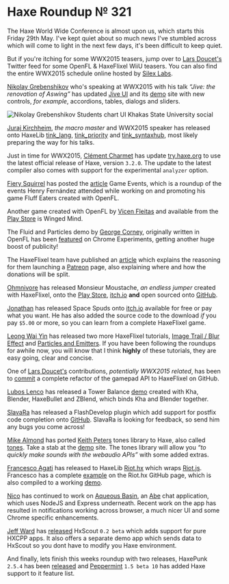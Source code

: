 [_template]: ../templates/roundup.html
[date]: / "2015-05-22 17:15:00"
[modified]: / "2015-05-28 14:15:00"
[published]: / "2015-05-28 14:15:00"
[“”]: a ""
# Haxe Roundup № 321

The Haxe World Wide Conference is almost upon us, which starts this Friday 29th May.
I've kept quiet about so much news I've stumbled across which will come to light in 
the next few days, it's been difficult to keep quiet.

But if you're itching for some WWX2015 teasers, jump over to [Lars Doucet's][tw1]
Twitter feed for some OpenFL & HaxeFlixel WiiU teasers. You can also find the entire 
WWX2015 schedule online hosted by [Silex Labs][l1].

[Nikolay Grebenshikov][tw2] who's speaking at WWX2015 with his talk _“Jive: the
renovation of Aswing”_ has updated [Jive UI][l2] and its [demo][l3] site with
new controls, _for example_, accordions, tables, dialogs and sliders.

![Nikolay Grebenshikov Students chart UI Khakas State University social](/img/321/students.jpg "Students at Khakas State University presenting chart UI components written in Haxe.")

[Juraj Kirchheim][tw3], _the macro master_ and WWX2015 speaker has released 
onto HaxeLib [tink_lang][l4], [tink_priority][l5] and [tink_syntaxhub][l6], most likely
preparing the way for his talks.

Just in time for WWX2015, [Clément Charmet][tw13] has update [try.haxe.org][l28]
to use the latest official release of Haxe, version `3.2.0`. The update to the latest
compiler also comes with support for the experimental `analyzer` option.

[Fiery Squirrel][tw7] has posted the [article][l16] Game Events, which is a roundup
of the events Henry Fernández attended while working on and promoting his game
Fluff Eaters created with OpenFL.

Another game created with OpenFL by [Vicen Fleitas][tw8] and available from the
[Play Store][l17] is Winged Mind.

The Fluid and Particles demo by [George Corney][tw9], originally written in OpenFL
has been [featured][l19] on Chrome Experiments, getting another huge boost of publicity!

The HaxeFlixel team have published an [article][l7] which explains the reasoning
for them launching a [Patreon][l8] page, also explaining where and how the donations will
be split.

[Ohmnivore][gh1] has released Monsieur Moustache, _an endless jumper_ created with
HaxeFlixel, onto the [Play Store][l9], [itch.io][l10] **and** open sourced onto [GitHub][l11].

[Jonathan][tw4] has released Space Spuds onto [itch.io][l12] available for free or
pay what you want. He has also added the source code to the download _if_
you pay `$5.00` or more, so you can learn from a complete HaxeFlixel game.

[Leong Wai Yin][tw5] has released two more HaxeFlixel tutorials, [Image Trail / Blur
Effect][l13] and [Particles and Emitters][l14]. If you have been following the roundups
for awhile now, you will know that I think **highly** of these tutorials, they are 
easy going, clear and concise.

One of [Lars Doucet's][tw1] contributions, _potentially WWX2015 related_, has been 
to [commit][l15] a complete refactor of the gamepad API to HaxeFlixel on GitHub.

[Lubos Lenco][tw6] has released a Tower Balance [demo][l15] created with Kha, Blender,
HaxeBullet and ZBlend, which binds Kha and Blender together.

[SlavaRa][gh2] has released a FlashDevelop plugin which add support for postfix
code completion onto [GitHub][l18]. SlavaRa is looking for feedback, so send him 
any bugs you come across!

[Mike Almond][tw10] has ported [Keith Peters][gh3] tones library to Haxe, also
called [tones][l20]. Take a stab at the [demo][l21] site. The tones library will
allow you _“to quickly make sounds with the webaudio APIs”_ with some added extras.

[Francesco Agati][tw11] has released to HaxeLib [Riot.hx][l22] which wraps 
[Riot.js][l25]. Francesco has a complete [example][l23] on the Riot.hx GitHub
page, which is also compiled to a working [demo][l24].

[Nico][tw12] has continued to work on [Aqueous Basin][l26], an [Abe][l27] chat
application, which uses NodeJS and Express underneath. Recent work on the app
has resulted in notifications working across browser, a much nicer UI and some
Chrome specific enhancements.

[Jeff Ward][tw14] has [released][l29] HxScout `0.2 beta` which adds support for pure
HXCPP apps. It also offers a separate demo app which sends data to HxScout so 
you dont have to modify you Haxe environment.

And finally, lets finish this weeks roundup with two releases, HaxePunk `2.5.4`
has been [released][l30] and [Peppermint][l31] `1.5 beta 10` has added Haxe support
to it feature list.

[gh3]: https://github.com/bit101 "@bit101"
[gh2]: https://github.com/SlavaRa "@SlavaRa"
[gh1]: https://github.com/Ohmnivore "@Ohmnivore"

[tw14]: https://twitter.com/Jeff__Ward "@Jeff__Ward"
[tw13]: https://twitter.com/clemenchar "@clemenchar"
[tw12]: https://twitter.com/nico_m__ "@nico_m__"
[tw11]: https://twitter.com/sa_su_ke "@sa_su_ke"
[tw10]: https://twitter.com/mikedotalmond "@mikedotalmond"
[tw9]: https://twitter.com/Haxiomic "@Haxiomic"
[tw8]: https://twitter.com/vicenflts "@vicenflts"
[tw7]: https://twitter.com/fierysquirrel "@fierysquirrel"
[tw6]: https://twitter.com/luboslenco "@luboslenco"
[tw5]: https://twitter.com/laxa88 "@laxa88"
[tw4]: https://twitter.com/jonathanhirz "@jonathanhirz"
[tw3]: https://twitter.com/back2dos "@back2dos"
[tw2]: https://twitter.com/grebenshikov_n "@grebenshikov_n"
[tw1]: https://twitter.com/larsiusprime "@larsiusprime"

[l32]: https://github.com/HaxeFlixel/flixel/pull/1502 "HaxeFlixel Gamepad Pull Request"
[l31]: http://osxpeppermint.com/blog/releases/peppermint-1-5-beta-10-build-3885 "Peppermint adds Haxe"
[l30]: https://github.com/HaxePunk/HaxePunk/blob/master/CHANGELOG.md#v254 "HaxePunk 2.5.4"
[l29]: http://hxscout.com/haxe.html "HxScout - The Haxe Debugger"
[l28]: http://try.haxe.org "Try Haxe Online for Free"
[l27]: https://github.com/abedev "Abe = NodeJS + Express"
[l26]: https://aqueous-basin.herokuapp.com/chat "Aqueous Basin Haxe Chat App built with Ape"
[l25]: https://muut.com/riotjs/ "Riot.js - A React - like UI library"
[l24]: http://jsfiddle.net/ohtfow3z/1/ "Riot.hx Example"
[l23]: https://github.com/francescoagati/riot.hx#riothx "Riot.hx Example"
[l22]: http://lib.haxe.org/p/riot.hx "Riot.hx on HaxeLib"
[l21]: https://mikedotalmond.github.io/tones "Tones Demo Site on GitHub"
[l20]: https://github.com/mikedotalmond/tones "Tones on GitHub"
[l19]: https://www.chromeexperiments.com/experiment/fluid-and-particles-in-webgl "Fluid and Particles in WebGL created with Haxe on Chrome Experiments"
[l18]: https://github.com/SlavaRa/fd-postfix-code-completion-plugin "PostFix Code Completion Plugin for FlashDevelop"
[l17]: https://play.google.com/store/apps/details?id=com.criptomedia.WingedMindPranikasWorld "Winged Mind on the Play Store"
[l16]: http://fierysquirrel.com/game-events/ "Fiery Squirrel Game Events Roundup"
[l15]: http://zblend.org/examples/towerbalance/ "ZBlend Tower Balance Demo"
[l14]: http://coinflipstudios.com/devblog/?p=363 "HaxeFlixel Tutorial - Particles and Emitters"
[l13]: http://coinflipstudios.com/devblog/?p=373 "HaxeFlixel Tutorial - Image Trail / Blur Effect"
[l12]: http://jonathanhirz.itch.io/spacespuds "Space Spuds on itch.io"
[l11]: https://github.com/Ohmnivore/Monsieur-Moustache "Monsieur Moustache on GitHub"
[l10]: http://ohmnivore.itch.io/monsieur-moustache "Monsieur Moustache on itch.io"
[l9]: https://play.google.com/store/apps/details?id=com.fouramgames.monsieurmoustache "Monsueur Moustache on the Play Store"
[l8]: https://www.patreon.com/haxeflixel?ty=h "HaxeFlixel on Patreon"
[l7]: http://haxeflixel.com/blog/02-HaxeFlixel-patreon/ "Why HaxeFlixel has a Patreon page and where the donations will go"
[l6]: http://lib.haxe.org/p/tink_syntaxhub "Tink SyntaxHub on HaxeLib"
[l5]: http://lib.haxe.org/p/tink_priority "Tink Priority on HaxeLib"
[l4]: http://lib.haxe.org/p/tink_lang "Tink Lang on HaxeLib - A syntactic sugar bowl"
[l3]: http://ngrebenshikov.github.io/jive/ "Jive UI Demo Site"
[l2]: https://github.com/ngrebenshikov/jive "Jive UI on GitHub"
[l1]: http://wwx.silexlabs.org/2015/schedule.html "WWX2015 Schedule"